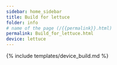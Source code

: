 ```yaml
---
sidebar: home_sidebar
title: Build for lettuce
folder: info
# name of the page (/{{permalink}}.html)
permalink: Build_for_lettuce.html
device: lettuce
---
```

{% include templates/device_build.md %}
